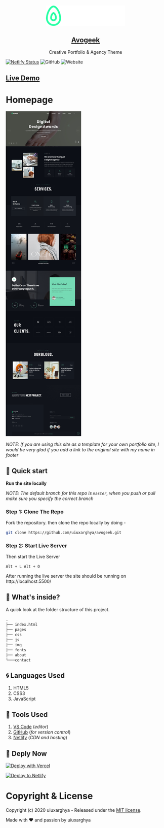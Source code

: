 <p align="center">
  <a href="https://avogeek.netlify.app">
    <img alt="Avogeek" src="./img/logo-light.png" width="250" />
    <h2 align="center">Avogeek</h2>
  </a>
</p> 
<p align="center">Creative Portfolio & Agency Theme</p>

[![Netlify Status](https://api.netlify.com/api/v1/badges/1504975f-1df1-4fd0-a196-bb8e9992766b/deploy-status)](https://app.netlify.com/sites/avogeek/deploys)
![GitHub](https://img.shields.io/github/license/innotecc/avogeek)
![Website](https://img.shields.io/website?down_message=offline&label=site&up_message=online&url=http%3A%2F%2Favogeek.netlify.app)

## [Live Demo](https://avogeek.netlify.app)

# Homepage

<a href="https://avogeek.netlify.app">![Avogeek Site Preview](./docs/images/screenshot.png)</a>

_NOTE: If you are using this site as a template for your own portfolio site, I would be very glad if you add a link to the original site with my name in footer_

## :rocket: Quick start

**Run the site locally**

_NOTE: The default branch for this repo is `master`, when you push or pull make sure you specify the correct branch_

### Step 1: Clone The Repo

Fork the repository. then clone the repo locally by doing -

```bash
git clone https://github.com/uiuxarghya/avogeek.git
```

### Step 2: Start Live Server

Then start the Live Server

```
Alt + L Alt + O
```

After running the live server the site should be running on http://localhost:5500/

## :open_file_folder: What's inside?

A quick look at the folder structure of this project.

    .
    ├── index.html
    ├── pages
    ├── css
    ├── js
    ├── img
    ├── fonts
    ├── about
    └───contact

## :cyclone: Languages Used

1. HTML5
2. CSS3
3. JavaScript

## :wrench: Tools Used

1. [VS Code](https://code.visualstudio.com/) (_editor_)
2. [GitHub](https://github.com/) (_for version control_)
3. [Netlify](https://netlify.com/) (_CDN and hosting_)

## 💫 Deply Now

[![Deploy with Vercel](https://vercel.com/button)](https://vercel.com/new/git/external?repository-url=https%3A%2F%2Fgithub.com%2Fuiuxarghya%2Favogeek&project-name=avogeek&repository-name=avogeek)

[![Deploy to Netlify](https://www.netlify.com//img/deploy/button.svg)](https://app.netlify.com/start/deploy?repository=https://github.com/mitsune404/template&utm_source=github)

# Copyright & License

Copyright (c) 2020 uiuxarghya - Released under the [MIT license](LICENSE).


Made with :heart: and passion by uiuxarghya
